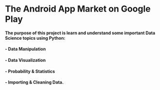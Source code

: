 # The Android App Market on Google Play
#### The purpose of this project is learn and understand some important Data Science topics using Python:
#### - Data Manipulation
#### - Data Visualization
#### - Probability & Statistics 
#### - Importing & Cleaning Data.
